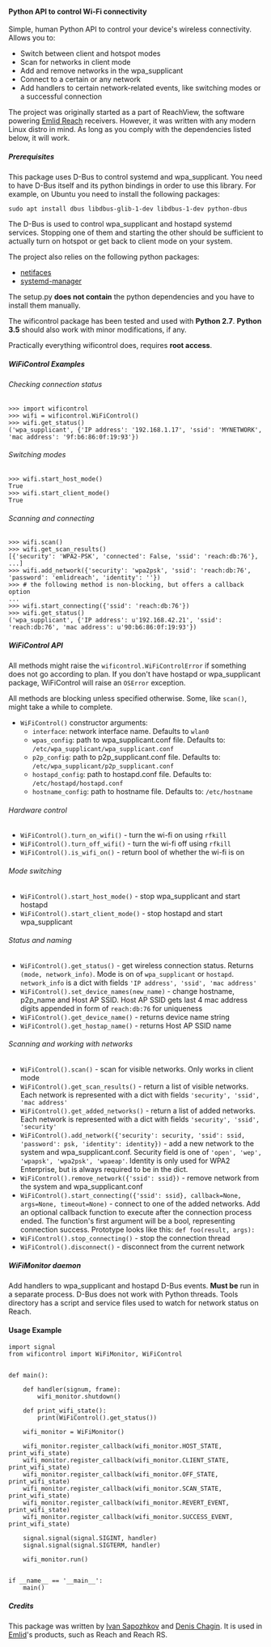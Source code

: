 #### Python API to control Wi-Fi connectivity

Simple, human Python API to control your device's wireless connectivity. Allows you to:

* Switch between client and hotspot modes
* Scan for networks in client mode
* Add and remove networks in the wpa_supplicant
* Connect to a certain or any network
* Add handlers to certain network-related events, like switching modes or a successful connection

The project was originally started as a part of ReachView, the software powering [Emlid Reach](https://emlid.com/reachrs/) receivers. However, it was written with any modern Linux distro in mind. As long as you comply with the dependencies listed below, it will work.

##### Prerequisites

This package uses D-Bus to control systemd and wpa_supplicant. You need to have D-Bus itself and its python bindings in order to use this library. For example, on Ubuntu you need to install the following packages:

`sudo apt install dbus libdbus-glib-1-dev libdbus-1-dev python-dbus`

The D-Bus is used to control wpa_supplicant and hostapd systemd services. Stopping one of them and starting the other should be sufficient to actually turn on hotspot or get back to client mode on your system.

The project also relies on the following python packages:

* [netifaces](https://pypi.python.org/pypi/netifaces)
* [systemd-manager](https://github.com/emlid/systemd-manager)

The setup.py **does not contain** the python dependencies and you have to install them manually.

The wificontrol package has been tested and used with **Python 2.7**.
**Python 3.5** should also work with minor modifications, if any.

Practically everything wificontrol does, requires **root access**.

##### WiFiControl Examples

###### Checking connection status

```
>>> import wificontrol
>>> wifi = wificontrol.WiFiControl()
>>> wifi.get_status()
('wpa_supplicant', {'IP address': '192.168.1.17', 'ssid': 'MYNETWORK', 'mac address': '9f:b6:86:0f:19:93'})
```

###### Switching modes

```
>>> wifi.start_host_mode()
True
>>> wifi.start_client_mode()
True
```

###### Scanning and connecting

```
>>> wifi.scan()
>>> wifi.get_scan_results()
[{'security': 'WPA2-PSK', 'connected': False, 'ssid': 'reach:db:76'}, ...]
>>> wifi.add_network({'security': 'wpa2psk', 'ssid': 'reach:db:76', 'password': 'emlidreach', 'identity': ''})
>>> # the following method is non-blocking, but offers a callback option
...
>>> wifi.start_connecting({'ssid': 'reach:db:76'})
>>> wifi.get_status()
('wpa_supplicant', {'IP address': u'192.168.42.21', 'ssid': 'reach:db:76', 'mac address': u'90:b6:86:0f:19:93'})
```

##### WiFiControl API

All methods might raise the `wificontrol.WiFiControlError` if something does not go according to plan.
If you don't have hostapd or wpa_supplicant package, WiFiControl will raise an `OSError` exception.

All methods are blocking unless specified otherwise. Some, like `scan()`, might take a while to complete.

* `WiFiControl()` constructor arguments:
    * `interface`: network interface name. Defaults to `wlan0`
    * `wpas_config`: path to wpa_supplicant.conf file. Defaults to: `/etc/wpa_supplicant/wpa_supplicant.conf`
    * `p2p_config`: path to p2p_supplicant.conf file. Defaults to: `/etc/wpa_supplicant/p2p_supplicant.conf`
    * `hostapd_config`: path to hostapd.conf file. Defaults to: `/etc/hostapd/hostapd.conf`
    * `hostname_config`: path to hostname file. Defaults to: `/etc/hostname`

###### Hardware control

* `WiFiControl().turn_on_wifi()` - turn the wi-fi on using `rfkill`
* `WiFiControl().turn_off_wifi()` - turn the wi-fi off using `rfkill`
* `WiFiControl().is_wifi_on()` - return bool of whether the wi-fi is on

###### Mode switching

* `WiFiControl().start_host_mode()` - stop wpa_supplicant and start hostapd
* `WiFiControl().start_client_mode()` - stop hostapd and start wpa_supplicant

###### Status and naming

* `WiFiControl().get_status()` - get wireless connection status. Returns `(mode, network_info)`. Mode is on of `wpa_supplicant` or `hostapd`. `network_info` is a dict with fields `'IP address', 'ssid', 'mac address'`
* `WiFiControl().set_device_names(new_name)` - change hostname, p2p_name and Host AP SSID. Host AP SSID gets last 4 mac address digits appended in form of `reach:db:76` for uniqueness
* `WiFiControl().get_device_name()` - returns device name string
* `WiFiControl().get_hostap_name()` - returns Host AP SSID name

###### Scanning and working with networks

* `WiFiControl().scan()` - scan for visible networks. Only works in client mode
* `WiFiControl().get_scan_results()` - return a list of visible networks. Each network is represented with a dict with fields `'security', 'ssid', 'mac address'`
* `WiFiControl().get_added_networks()` - return a list of added networks. Each network is represented with a dict with fields `'security', 'ssid', 'security'`
* `WiFiControl().add_network({'security': security, 'ssid': ssid, 'password': psk, 'identity': identity})` - add a new network to the system and wpa_supplicant.conf. Security field is one of `'open', 'wep', 'wpapsk', 'wpa2psk', 'wpaeap'`. Identity is only used for WPA2 Enterprise, but is always required to be in the dict.
* `WiFiControl().remove_network({'ssid': ssid})` - remove network from the system and wpa_supplicant.conf
* `WiFiControl().start_connecting({'ssid': ssid}, callback=None, args=None, timeout=None)` - connect to one of the added networks. Add an optional callback function to execute after the connection process ended. The function's first argument will be a bool, representing connection success. Prototype looks like this: `def foo(result, args):`
* `WiFiControl().stop_connecting()` - stop the connection thread
* `WiFiControl().disconnect()` - disconnect from the current network


##### WiFiMonitor daemon

Add handlers to wpa_supplicant and hostapd D-Bus events. **Must be** run in a separate process. D-Bus does not work with Python threads. Tools directory has a script and service files used to watch for network status on Reach.

#### Usage Example

```
import signal
from wificontrol import WiFiMonitor, WiFiControl


def main():

    def handler(signum, frame):
        wifi_monitor.shutdown()

    def print_wifi_state():
        print(WiFiControl().get_status())
    
    wifi_monitor = WiFiMonitor()

    wifi_monitor.register_callback(wifi_monitor.HOST_STATE, print_wifi_state)
    wifi_monitor.register_callback(wifi_monitor.CLIENT_STATE, print_wifi_state)
    wifi_monitor.register_callback(wifi_monitor.OFF_STATE, print_wifi_state)
    wifi_monitor.register_callback(wifi_monitor.SCAN_STATE, print_wifi_state)
    wifi_monitor.register_callback(wifi_monitor.REVERT_EVENT, print_wifi_state)
    wifi_monitor.register_callback(wifi_monitor.SUCCESS_EVENT, print_wifi_state)

    signal.signal(signal.SIGINT, handler)
    signal.signal(signal.SIGTERM, handler)

    wifi_monitor.run()


if __name__ == '__main__':
    main()

```

##### Credits

This package was written by [Ivan Sapozhkov](https://github.com/isapozhkov) and [Denis Chagin](https://github.com/merindorium). It is used in [Emlid](https://emlid.com)'s products, such as Reach and Reach RS.

